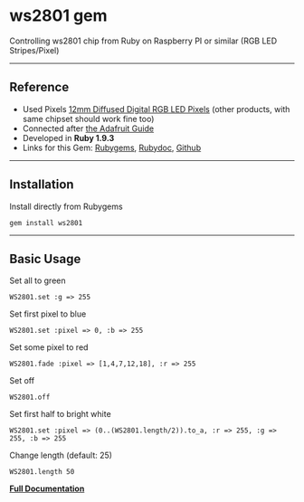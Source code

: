 ws2801 gem
======

Controlling ws2801 chip from Ruby on Raspberry PI or similar (RGB LED Stripes/Pixel)

---

## Reference
*   Used Pixels
[12mm Diffused Digital RGB LED Pixels](http://www.play-zone.ch/de/12mm-diffused-digital-rgb-led-pixels-25er-strang-ws2801.html) (other products, with same chipset should work fine too)
*   Connected after [the Adafruit Guide](http://learn.adafruit.com/light-painting-with-raspberry-pi/hardware)
*   Developed in **Ruby 1.9.3**
*   Links for this Gem: [Rubygems](https://rubygems.org/gems/ws2801), [Rubydoc](http://rubydoc.info/github/b1nary/ws2801/master/WS2801), [Github](https://github.com/b1nary/ws2801)

----

## Installation

Install directly from Rubygems

    gem install ws2801

---

## Basic Usage

Set all to green

    WS2801.set :g => 255

Set first pixel to blue

    WS2801.set :pixel => 0, :b => 255

Set some pixel to red

    WS2801.fade :pixel => [1,4,7,12,18], :r => 255

Set off

    WS2801.off

Set first half to bright white

    WS2801.set :pixel => (0..(WS2801.length/2)).to_a, :r => 255, :g => 255, :b => 255

Change length (default: 25)

    WS2801.length 50

[**Full Documentation**](http://rubydoc.info/github/b1nary/ws2801/master/WS2801)
